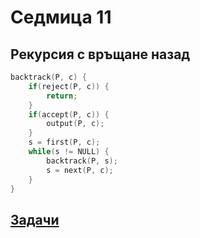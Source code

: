 # Седмица 11

## Рекурсия с връщане назад

```c++
backtrack(P, c) {
    if(reject(P, c)) {
        return;
    }
    if(accept(P, c)) {
        output(P, c);
    }
    s = first(P, c);
    while(s != NULL) {
        backtrack(P, s);
        s = next(P, c);
    }
}
```

## [Задачи](tasks.md)
